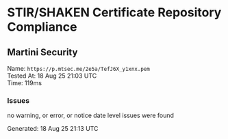 # STIR/SHAKEN Certificate Repository Compliance

## Martini Security

Name: `https://p.mtsec.me/2e5a/TefJ6X_y1xnx.pem`\
Tested At: 18 Aug 25 21:03 UTC\
Time: 119ms

### Issues

no warning, or error, or notice date level issues were found

Generated: 18 Aug 25 21:13 UTC